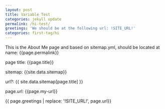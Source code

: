 ```yaml
---
layout: post
title: Variable Test
categories: jekyll update
permalink: /hi-test/
greetings: 'We should be at the following url: !SITE_URL!'
categories: first-tag/hi
---
```

This is the About Me page and based on sitemap.yml, should be located at name: {{page.permalink}}

page title: {{page.title}}

sitemap: {{site.data.sitemap}}

url?: {{ site.data.sitemap[page.title] }}

page.url: {{page.my-url}}

{{ page.greetings | replace: '!SITE_URL!', page.url}}

